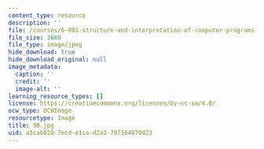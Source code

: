 ```yaml
---
content_type: resource
description: ''
file: /courses/6-001-structure-and-interpretation-of-computer-programs-spring-2005/a3cab0107ecde1cad2a379f164070d23_9B.jpg
file_size: 3680
file_type: image/jpeg
hide_download: true
hide_download_original: null
image_metadata:
  caption: ''
  credit: ''
  image-alt: ''
learning_resource_types: []
license: https://creativecommons.org/licenses/by-nc-sa/4.0/
ocw_type: OCWImage
resourcetype: Image
title: 9B.jpg
uid: a3cab010-7ecd-e1ca-d2a3-79f164070d23
---
```

